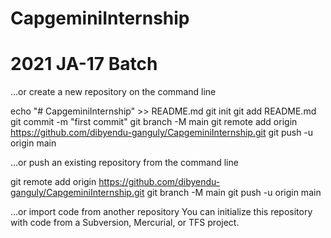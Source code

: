 # CapgeminiInternship
# 2021 JA-17 Batch 
…or create a new repository on the command line

echo "# CapgeminiInternship" >> README.md
git init
git add README.md
git commit -m "first commit"
git branch -M main
git remote add origin https://github.com/dibyendu-ganguly/CapgeminiInternship.git
git push -u origin main


…or push an existing repository from the command line

git remote add origin https://github.com/dibyendu-ganguly/CapgeminiInternship.git
git branch -M main
git push -u origin main



…or import code from another repository
You can initialize this repository with code from a Subversion, Mercurial, or TFS project.

